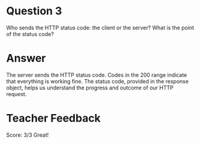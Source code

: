 # Question 3

Who sends the HTTP status code: the client or the server? What is the point of the status code?

# Answer

The server sends the HTTP status code. Codes in the 200 range indicate that everything is working fine. The status code, provided in the response object, helps us understand the progress and outcome of our HTTP request.

# Teacher Feedback
Score: 3/3
Great!

